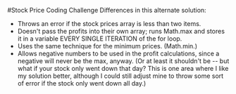 #Stock Price Coding Challenge
Differences in this alternate solution:
- Throws an error if the stock prices array is less than two items.
- Doesn't pass the profits into their own array; runs Math.max and stores it in a variable EVERY SINGLE ITERATION of the for loop.
- Uses the same technique for the minimum prices.  (Math.min.)
- Allows negative numbers to be used in the profit calculations, since a negative will never be the max, anyway.
(Or at least it shouldn't be -- but what if your stock only went down that day? This is one area where I like my solution better, although I
could still adjust mine to throw some sort of error if the stock only went down all day.)